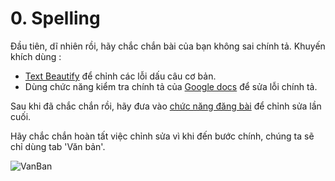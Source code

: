 # 0. Spelling

Đầu tiên, dĩ nhiên rồi, hãy chắc chắn bài của bạn không sai chính tả. Khuyến khích dùng :
- [Text Beautify](https://vnkings.com/text-beautify.html) để chỉnh các lỗi dấu câu cơ bản.
- Dùng chức năng kiểm tra chính tả của [Google docs](https://docs.google.com/document/u/0/) để sửa lỗi chính tả.

Sau khi đã chắc chắn rồi, hãy đưa vào [chức năng đăng bài](https://vnkings.com/quan-ly-bai-viet/dang-bai.html) để chỉnh sửa lần cuối.

Hãy chắc chắn hoàn tất việc chỉnh sửa vì khi đến bước chính, chúng ta sẽ chỉ dùng tab 'Văn bản'.

![VanBan](0_VanBan.png)
